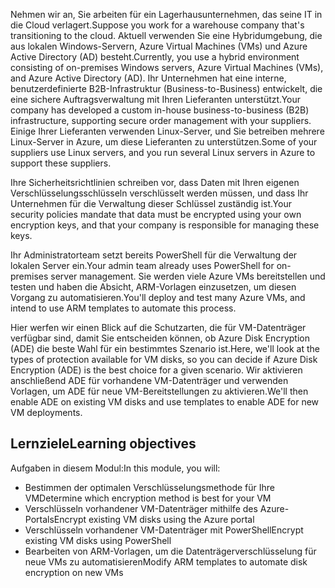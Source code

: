 <span data-ttu-id="d49ee-101">Nehmen wir an, Sie arbeiten für ein Lagerhausunternehmen, das seine IT in die Cloud verlagert.</span><span class="sxs-lookup"><span data-stu-id="d49ee-101">Suppose you work for a warehouse company that's transitioning to the cloud.</span></span> <span data-ttu-id="d49ee-102">Aktuell verwenden Sie eine Hybridumgebung, die aus lokalen Windows-Servern, Azure Virtual Machines (VMs) und Azure Active Directory (AD) besteht.</span><span class="sxs-lookup"><span data-stu-id="d49ee-102">Currently, you use a hybrid environment consisting of on-premises Windows servers, Azure Virtual Machines (VMs), and Azure Active Directory (AD).</span></span> <span data-ttu-id="d49ee-103">Ihr Unternehmen hat eine interne, benutzerdefinierte B2B-Infrastruktur (Business-to-Business) entwickelt, die eine sichere Auftragsverwaltung mit Ihren Lieferanten unterstützt.</span><span class="sxs-lookup"><span data-stu-id="d49ee-103">Your company has developed a custom in-house business-to-business (B2B) infrastructure, supporting secure order management with your suppliers.</span></span> <span data-ttu-id="d49ee-104">Einige Ihrer Lieferanten verwenden Linux-Server, und Sie betreiben mehrere Linux-Server in Azure, um diese Lieferanten zu unterstützen.</span><span class="sxs-lookup"><span data-stu-id="d49ee-104">Some of your suppliers use Linux servers, and you run several Linux servers in Azure to support these suppliers.</span></span>

<span data-ttu-id="d49ee-105">Ihre Sicherheitsrichtlinien schreiben vor, dass Daten mit Ihren eigenen Verschlüsselungsschlüsseln verschlüsselt werden müssen, und dass Ihr Unternehmen für die Verwaltung dieser Schlüssel zuständig ist.</span><span class="sxs-lookup"><span data-stu-id="d49ee-105">Your security policies mandate that data must be encrypted using your own encryption keys, and that your company is responsible for managing these keys.</span></span>

<span data-ttu-id="d49ee-106">Ihr Administratorteam setzt bereits PowerShell für die Verwaltung der lokalen Server ein.</span><span class="sxs-lookup"><span data-stu-id="d49ee-106">Your admin team already uses PowerShell for on-premises server management.</span></span> <span data-ttu-id="d49ee-107">Sie werden viele Azure VMs bereitstellen und testen und haben die Absicht, ARM-Vorlagen einzusetzen, um diesen Vorgang zu automatisieren.</span><span class="sxs-lookup"><span data-stu-id="d49ee-107">You'll deploy and test many Azure VMs, and intend to use ARM templates to automate this process.</span></span>

<span data-ttu-id="d49ee-108">Hier werfen wir einen Blick auf die Schutzarten, die für VM-Datenträger verfügbar sind, damit Sie entscheiden können, ob Azure Disk Encryption (ADE) die beste Wahl für ein bestimmtes Szenario ist.</span><span class="sxs-lookup"><span data-stu-id="d49ee-108">Here, we'll look at the types of protection available for VM disks, so you can decide if Azure Disk Encryption (ADE) is the best choice for a given scenario.</span></span> <span data-ttu-id="d49ee-109">Wir aktivieren anschließend ADE für vorhandene VM-Datenträger und verwenden Vorlagen, um ADE für neue VM-Bereitstellungen zu aktivieren.</span><span class="sxs-lookup"><span data-stu-id="d49ee-109">We'll then enable ADE on existing VM disks and use templates to enable ADE for new VM deployments.</span></span>


## <a name="learning-objectives"></a><span data-ttu-id="d49ee-110">Lernziele</span><span class="sxs-lookup"><span data-stu-id="d49ee-110">Learning objectives</span></span>

<span data-ttu-id="d49ee-111">Aufgaben in diesem Modul:</span><span class="sxs-lookup"><span data-stu-id="d49ee-111">In this module, you will:</span></span>

- <span data-ttu-id="d49ee-112">Bestimmen der optimalen Verschlüsselungsmethode für Ihre VM</span><span class="sxs-lookup"><span data-stu-id="d49ee-112">Determine which encryption method is best for your VM</span></span>
- <span data-ttu-id="d49ee-113">Verschlüsseln vorhandener VM-Datenträger mithilfe des Azure-Portals</span><span class="sxs-lookup"><span data-stu-id="d49ee-113">Encrypt existing VM disks using the Azure portal</span></span>
- <span data-ttu-id="d49ee-114">Verschlüsseln vorhandener VM-Datenträger mit PowerShell</span><span class="sxs-lookup"><span data-stu-id="d49ee-114">Encrypt existing VM disks using PowerShell</span></span>
- <span data-ttu-id="d49ee-115">Bearbeiten von ARM-Vorlagen, um die Datenträgerverschlüsselung für neue VMs zu automatisieren</span><span class="sxs-lookup"><span data-stu-id="d49ee-115">Modify ARM templates to automate disk encryption on new VMs</span></span>
